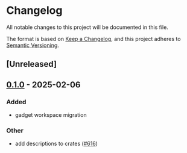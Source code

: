 # Changelog

All notable changes to this project will be documented in this file.

The format is based on [Keep a Changelog](https://keepachangelog.com/en/1.0.0/),
and this project adheres to [Semantic Versioning](https://semver.org/spec/v2.0.0.html).

## [Unreleased]

## [0.1.0](https://github.com/tangle-network/gadget/releases/tag/gadget-crypto-k256-v0.1.0) - 2025-02-06

### Added

- gadget workspace migration

### Other

- add descriptions to crates ([#616](https://github.com/tangle-network/gadget/pull/616))
